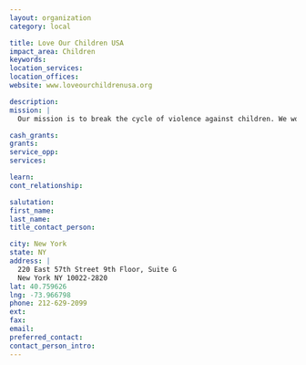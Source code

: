 ```yaml
---
layout: organization
category: local

title: Love Our Children USA
impact_area: Children
keywords: 
location_services: 
location_offices: 
website: www.loveourchildrenusa.org

description: 
mission: |
  Our mission is to break the cycle of violence against children. We work to eliminate behaviors that keep children from reaching their potential. We redefine parenting by promoting positive changes in parenting and family attitudes, along with behaviors and prevention strategies through public education. Love Our Children USA works to empower and support children, teens, parents and families through information, resources, advocacy and online youth mentoring.

cash_grants: 
grants: 
service_opp: 
services: 

learn: 
cont_relationship: 

salutation: 
first_name: 
last_name: 
title_contact_person: 

city: New York
state: NY
address: |
  220 East 57th Street 9th Floor, Suite G   
  New York NY 10022-2820
lat: 40.759626
lng: -73.966798
phone: 212-629-2099
ext: 
fax: 
email: 
preferred_contact: 
contact_person_intro: 
---
```

